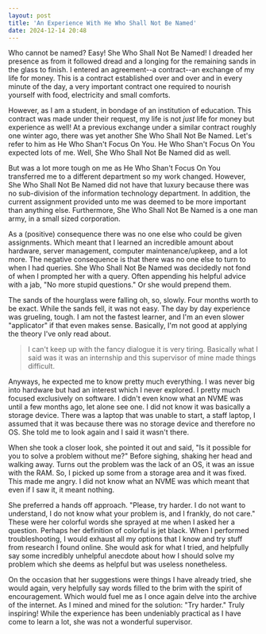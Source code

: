 ```yaml
---
layout: post
title: 'An Experience With He Who Shall Not Be Named'
date: 2024-12-14 20:48
---
```


Who cannot be named? Easy! She Who Shall Not Be Named! I dreaded her presence as from it followed dread and a longing for the remaining sands in the glass to finish. I entered an agreement--a contract--an exchange of my life for money. This is a contract established over and over and in every minute of the day, a very important contract one required to nourish yourself with food, electricity and small comforts. 

However, as I am a student, in bondage of an institution of education. This contract was made under their request, my life is not *just* life for money but experience as well! At a previous exchange under a similar contract roughly one winter ago, there was yet another She Who Shall Not Be Named. Let's refer to him as He Who Shan't Focus On You. He Who Shan't Focus On You expected lots of me. Well, She Who Shall Not Be Named did as well.

But was a lot more tough on me as He Who Shan't Focus On You transferred me to a different department so my work changed. However, She Who Shall Not Be Named did not have that luxury because there was no sub-division of the information technology department. In addition, the current assignment provided unto me was deemed to be more important than anything else. Furthermore, She Who Shall Not Be Named is a one man army, in a small sized corporation.

As a (positive) consequence there was no one else who could be given assignments. Which meant that I learned an incredible amount about hardware, server management, computer maintenance/upkeep, and a lot more. The negative consequence is that there was no one else to turn to when I had queries. She Who Shall Not Be Named was decidedly not fond of when I prompted her with a query. Often appending his helpful advice with a jab, "No more stupid questions." Or she would prepend them.

The sands of the hourglass were falling oh, so, slowly. Four months worth to be exact. While the sands fell, it was not easy. The day by day experience was grueling, tough. I am not the fastest learner, and I'm an even slower "applicator" if that even makes sense. Basically, I'm not good at applying the theory I've only read about. 

> I can't keep up with the fancy dialogue it is very tiring. Basically what I said was it was an internship and this supervisor of mine made things difficult.

Anyways, he expected me to know pretty much everything. I was never big into hardware but had an interest which I never explored. I pretty much focused exclusively on software. I didn't even know what an NVME was until a few months ago, let alone see one. I did not know it was basically a storage device. There was a laptop that was unable to start, a staff laptop, I assumed that it was because there was no storage device and therefore no OS. She told me to look again and I said it wasn't there.

When she took a closer look, she pointed it out and said, "Is it possible for you to solve a problem without me?" Before sighing, shaking her head and walking away. Turns out the problem was the lack of an OS, it was an issue with the RAM. So, I picked up some from a storage area and it was fixed. This made me angry. I did not know what an NVME was which meant that even if I saw it, it meant nothing.

She preferred a hands off approach. "Please, try harder. I do not want to understand, I do not know what your problem is, and I frankly, do not care." These were her colorful words she sprayed at me when I asked her a question. Perhaps her definition of colorful is jet black. When I performed troubleshooting, I would exhaust all my options that I know and try stuff from research I found online. She would ask for what I tried, and helpfully say some incredibly unhelpful anecdote about how I should solve my problem which she deems as helpful but was useless nonetheless.

On the occasion that her suggestions were things I have already tried, she would again, very helpfully say words filled to the brim with the spirit of encouragement. Which would fuel me as I once again delve into the archive of the internet. As I mined and mined for the solution: "Try harder." Truly inspiring! While the experience has been undeniably practical as I have come to learn a lot, she was not a wonderful supervisor.  

